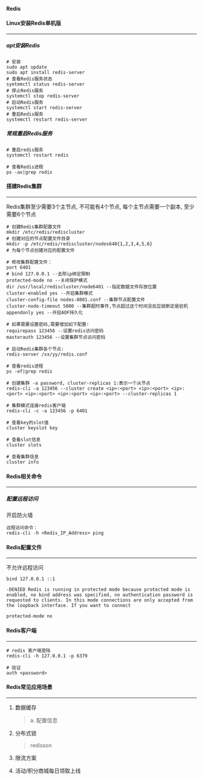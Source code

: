 #### Redis

#### Linux安装Redis单机版

---

##### apt安装Redis

```
# 安装
sudo apt update
sudo apt install redis-server
# 查看Redis服务状态
syetemctl status redis-server
# 停止Redis服务
systemctl stop redis-server
# 启动Redis服务
systemctl start redis-server
# 重启Redis服务
systemctl restart redis-server
```

##### 常规重启Redis服务

```
# 重启redis服务
systemctl restart redis

# 查看Redis进程
ps -ax|grep redis
```

#### 搭建Redis集群

---

Redis集群至少需要3个主节点, 不可能有4个节点, 每个主节点需要一个副本, 至少需要6个节点

```
# 创建Redis集群配置文件
mkdir /etc/redis/rediscluster
# 创建对应的节点配置文件目录
mkdir -p /etc/redis/rediscluster/nodes640{1,2,3,4,5,6}
# 为每个节点创建对应的配置文件

# 修改集群配置文件：
port 6401
# bind 127.0.0.1 --去除ip绑定限制
protected-mode no --关闭保护模式
dir /usr/local/rediscluster/node6401 --指定数据文件存放位置
cluster-enabled yes --开启集群模式
cluster-config-file nodes-8001.conf --集群节点配置文件
cluster-node-timeout 5000 --集群超时事件,节点超过这个时间没反应就断定是宕机
appendonly yes --开启AOF持久化

# 如果需要设置密码,需要增加如下配置:
requirepass 123456 --设置redis访问密码
masterauth 123456 --设置集群节点访问密码

# 启动Redis集群各个节点:
redis-server /xx/yy/redis.conf

# 查看redis进程
ps -ef|grep redis

# 创建集群 -a password, cluster-replicas 1:表示一个从节点
redis-cli -a 123456 --cluster create <ip>:<port> <ip>:<port> <ip>:<port> <ip>:<port> <ip>:<port> <ip>:<port> --cluster-replicas 1

# 集群模式连接redis客户端
redis-cli -c -a 123456 -p 6401

# 查看key的slot值
cluster keyslot key

# 查看slot信息
cluster slots

# 查看集群信息
cluster info
```

#### Redis相关命令

---

##### 配置远程访问

开启防火墙

```
远程访问命令：
redis-cli -h <Redis_IP_Address> ping
```

#### Redis配置文件

---

不允许远程访问

```
bind 127.0.0.1 ::1 
```

```
-DENIED Redis is running in protected mode because protected mode is enabled, no bind address was specified, no authentication password is requested to clients. In this mode connections are only accepted from the loopback interface. If you want to connect

protected-mode no
```

#### Redis客户端

---

```
# redis 客户端登陆
redis-cli -h 127.0.0.1 -p 6379

# 验证
auth <password>
```

#### Redis常见应用场景

---

1. 数据缓存 

   > a. 配置信息

2. 分布式锁

   > redisson

3. 限流方案

4. 活动/积分商城每日领取上线
